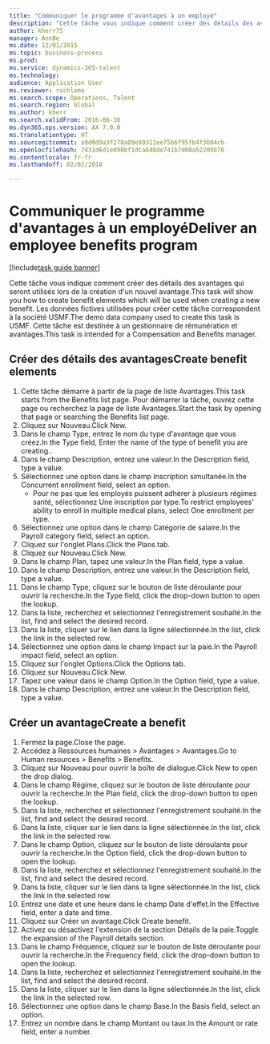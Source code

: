 ```yaml
--- 
title: "Communiquer le programme d'avantages à un employé"
description: "Cette tâche vous indique comment créer des détails des avantages qui seront utilisés lors de la création d'un nouvel avantage."
author: kherr75
manager: AnnBe
ms.date: 12/01/2015
ms.topic: business-process
ms.prod: 
ms.service: dynamics-365-talent
ms.technology: 
audience: Application User
ms.reviewer: rschloma
ms.search.scope: Operations, Talent
ms.search.region: Global
ms.author: kherr
ms.search.validFrom: 2016-06-30
ms.dyn365.ops.version: AX 7.0.0
ms.translationtype: HT
ms.sourcegitcommit: a9d0d9a3f278a09e89311ee75b6f95fb4f3b04cb
ms.openlocfilehash: 7431d6d1e090bf1dcab48de741b7d08a52209b76
ms.contentlocale: fr-fr
ms.lasthandoff: 02/02/2018

---
```

# <a name="deliver-an-employee-benefits-program"></a><span data-ttu-id="39918-103">Communiquer le programme d'avantages à un employé</span><span class="sxs-lookup"><span data-stu-id="39918-103">Deliver an employee benefits program</span></span>

[!include[task guide banner](../../includes/task-guide-banner.md)]

<span data-ttu-id="39918-104">Cette tâche vous indique comment créer des détails des avantages qui seront utilisés lors de la création d'un nouvel avantage.</span><span class="sxs-lookup"><span data-stu-id="39918-104">This task will show you how to create benefit elements which will be used when creating a new benefit.</span></span> <span data-ttu-id="39918-105">Les données fictives utilisées pour créer cette tâche correspondent à la société USMF.</span><span class="sxs-lookup"><span data-stu-id="39918-105">The demo data company used to create this task is USMF.</span></span> <span data-ttu-id="39918-106">Cette tâche est destinée à un gestionnaire de rémunération et avantages.</span><span class="sxs-lookup"><span data-stu-id="39918-106">This task is intended for a Compensation and Benefits manager.</span></span>


## <a name="create-benefit-elements"></a><span data-ttu-id="39918-107">Créer des détails des avantages</span><span class="sxs-lookup"><span data-stu-id="39918-107">Create benefit elements</span></span>
1. <span data-ttu-id="39918-108">Cette tâche démarre à partir de la page de liste Avantages.</span><span class="sxs-lookup"><span data-stu-id="39918-108">This task starts from the Benefits list page.</span></span> <span data-ttu-id="39918-109">Pour démarrer la tâche, ouvrez cette page ou recherchez la page de liste Avantages.</span><span class="sxs-lookup"><span data-stu-id="39918-109">Start the task by opening that page or searching the Benefits list page.</span></span>
2. <span data-ttu-id="39918-110">Cliquez sur Nouveau.</span><span class="sxs-lookup"><span data-stu-id="39918-110">Click New.</span></span>
3. <span data-ttu-id="39918-111">Dans le champ Type, entrez le nom du type d'avantage que vous créez.</span><span class="sxs-lookup"><span data-stu-id="39918-111">In the Type field, Enter the name of the type of benefit you are creating..</span></span>
4. <span data-ttu-id="39918-112">Dans le champ Description, entrez une valeur.</span><span class="sxs-lookup"><span data-stu-id="39918-112">In the Description field, type a value.</span></span>
5. <span data-ttu-id="39918-113">Sélectionnez une option dans le champ Inscription simultanée.</span><span class="sxs-lookup"><span data-stu-id="39918-113">In the Concurrent enrollment field, select an option.</span></span>
    * <span data-ttu-id="39918-114">Pour ne pas que les employés puissent adhérer à plusieurs régimes santé, sélectionnez Une inscription par type.</span><span class="sxs-lookup"><span data-stu-id="39918-114">To restrict employees' ability to enroll in multiple medical plans, select One enrollment per type.</span></span>  
6. <span data-ttu-id="39918-115">Sélectionnez une option dans le champ Catégorie de salaire.</span><span class="sxs-lookup"><span data-stu-id="39918-115">In the Payroll category field, select an option.</span></span>
7. <span data-ttu-id="39918-116">Cliquez sur l'onglet Plans.</span><span class="sxs-lookup"><span data-stu-id="39918-116">Click the Plans tab.</span></span>
8. <span data-ttu-id="39918-117">Cliquez sur Nouveau.</span><span class="sxs-lookup"><span data-stu-id="39918-117">Click New.</span></span>
9. <span data-ttu-id="39918-118">Dans le champ Plan, tapez une valeur.</span><span class="sxs-lookup"><span data-stu-id="39918-118">In the Plan field, type a value.</span></span>
10. <span data-ttu-id="39918-119">Dans le champ Description, entrez une valeur.</span><span class="sxs-lookup"><span data-stu-id="39918-119">In the Description field, type a value.</span></span>
11. <span data-ttu-id="39918-120">Dans le champ Type, cliquez sur le bouton de liste déroulante pour ouvrir la recherche.</span><span class="sxs-lookup"><span data-stu-id="39918-120">In the Type field, click the drop-down button to open the lookup.</span></span>
12. <span data-ttu-id="39918-121">Dans la liste, recherchez et sélectionnez l'enregistrement souhaité.</span><span class="sxs-lookup"><span data-stu-id="39918-121">In the list, find and select the desired record.</span></span>
13. <span data-ttu-id="39918-122">Dans la liste, cliquer sur le lien dans la ligne sélectionnée.</span><span class="sxs-lookup"><span data-stu-id="39918-122">In the list, click the link in the selected row.</span></span>
14. <span data-ttu-id="39918-123">Sélectionnez une option dans le champ Impact sur la paie.</span><span class="sxs-lookup"><span data-stu-id="39918-123">In the Payroll impact field, select an option.</span></span>
15. <span data-ttu-id="39918-124">Cliquez sur l'onglet Options.</span><span class="sxs-lookup"><span data-stu-id="39918-124">Click the Options tab.</span></span>
16. <span data-ttu-id="39918-125">Cliquez sur Nouveau.</span><span class="sxs-lookup"><span data-stu-id="39918-125">Click New.</span></span>
17. <span data-ttu-id="39918-126">Tapez une valeur dans le champ Option.</span><span class="sxs-lookup"><span data-stu-id="39918-126">In the Option field, type a value.</span></span>
18. <span data-ttu-id="39918-127">Dans le champ Description, entrez une valeur.</span><span class="sxs-lookup"><span data-stu-id="39918-127">In the Description field, type a value.</span></span>

## <a name="create-a-benefit"></a><span data-ttu-id="39918-128">Créer un avantage</span><span class="sxs-lookup"><span data-stu-id="39918-128">Create a benefit</span></span>
1. <span data-ttu-id="39918-129">Fermez la page.</span><span class="sxs-lookup"><span data-stu-id="39918-129">Close the page.</span></span>
2. <span data-ttu-id="39918-130">Accédez à Ressources humaines > Avantages > Avantages.</span><span class="sxs-lookup"><span data-stu-id="39918-130">Go to Human resources > Benefits > Benefits.</span></span>
3. <span data-ttu-id="39918-131">Cliquez sur Nouveau pour ouvrir la boîte de dialogue.</span><span class="sxs-lookup"><span data-stu-id="39918-131">Click New to open the drop dialog.</span></span>
4. <span data-ttu-id="39918-132">Dans le champ Régime, cliquez sur le bouton de liste déroulante pour ouvrir la recherche.</span><span class="sxs-lookup"><span data-stu-id="39918-132">In the Plan field, click the drop-down button to open the lookup.</span></span>
5. <span data-ttu-id="39918-133">Dans la liste, recherchez et sélectionnez l'enregistrement souhaité.</span><span class="sxs-lookup"><span data-stu-id="39918-133">In the list, find and select the desired record.</span></span>
6. <span data-ttu-id="39918-134">Dans la liste, cliquer sur le lien dans la ligne sélectionnée.</span><span class="sxs-lookup"><span data-stu-id="39918-134">In the list, click the link in the selected row.</span></span>
7. <span data-ttu-id="39918-135">Dans le champ Option, cliquez sur le bouton de liste déroulante pour ouvrir la recherche.</span><span class="sxs-lookup"><span data-stu-id="39918-135">In the Option field, click the drop-down button to open the lookup.</span></span>
8. <span data-ttu-id="39918-136">Dans la liste, recherchez et sélectionnez l'enregistrement souhaité.</span><span class="sxs-lookup"><span data-stu-id="39918-136">In the list, find and select the desired record.</span></span>
9. <span data-ttu-id="39918-137">Dans la liste, cliquer sur le lien dans la ligne sélectionnée.</span><span class="sxs-lookup"><span data-stu-id="39918-137">In the list, click the link in the selected row.</span></span>
10. <span data-ttu-id="39918-138">Entrez une date et une heure dans le champ Date d'effet.</span><span class="sxs-lookup"><span data-stu-id="39918-138">In the Effective field, enter a date and time.</span></span>
11. <span data-ttu-id="39918-139">Cliquez sur Créer un avantage.</span><span class="sxs-lookup"><span data-stu-id="39918-139">Click Create benefit.</span></span>
12. <span data-ttu-id="39918-140">Activez ou désactivez l'extension de la section Détails de la paie.</span><span class="sxs-lookup"><span data-stu-id="39918-140">Toggle the expansion of the Payroll details section.</span></span>
13. <span data-ttu-id="39918-141">Dans le champ Fréquence, cliquez sur le bouton de liste déroulante pour ouvrir la recherche.</span><span class="sxs-lookup"><span data-stu-id="39918-141">In the Frequency field, click the drop-down button to open the lookup.</span></span>
14. <span data-ttu-id="39918-142">Dans la liste, recherchez et sélectionnez l'enregistrement souhaité.</span><span class="sxs-lookup"><span data-stu-id="39918-142">In the list, find and select the desired record.</span></span>
15. <span data-ttu-id="39918-143">Dans la liste, cliquer sur le lien dans la ligne sélectionnée.</span><span class="sxs-lookup"><span data-stu-id="39918-143">In the list, click the link in the selected row.</span></span>
16. <span data-ttu-id="39918-144">Sélectionnez une option dans le champ Base.</span><span class="sxs-lookup"><span data-stu-id="39918-144">In the Basis field, select an option.</span></span>
17. <span data-ttu-id="39918-145">Entrez un nombre dans le champ Montant ou taux.</span><span class="sxs-lookup"><span data-stu-id="39918-145">In the Amount or rate field, enter a number.</span></span>



